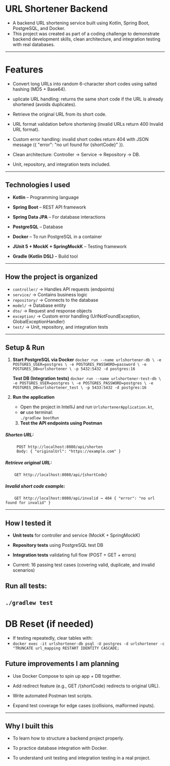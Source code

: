 # URL Shortener Backend

- A backend URL shortening service built using Kotlin, Spring Boot, PostgreSQL, and Docker.
- This project was created as part of a coding challenge to demonstrate backend development skills, clean architecture, and integration testing with real databases.
---

# Features

- Convert long URLs into random 6-character short codes using salted hashing (MD5 + Base64).

- uplicate URL handling: returns the same short code if the URL is already shortened (avoids duplicates).

- Retrieve the original URL from its short code.

- URL format validation before shortening (invalid URLs return 400 Invalid URL format).

- Custom error handling: invalid short codes return 404 with JSON message ({ "error": "no url found for {shortCode}" }).

- Clean architecture: Controller → Service → Repository → DB.

- Unit, repository, and integration tests included.

---

## Technologies I used

- **Kotlin** – Programming language

- **Spring Boot** – REST API framework

- **Spring Data JPA** – For database interactions

- **PostgreSQL** – Database

- **Docker** – To run PostgreSQL in a container

- **JUnit 5 + MockK + SpringMockK** – Testing framework

- **Gradle (Kotlin DSL)** – Build tool
---

## How the project is organized

- `controller/` → Handles API requests (endpoints)
- `service/` → Contains business logic
- `repository/` → Connects to the database
- `model/` → Database entity
- `dto/` → Request and response objects
- `exception/` → Custom error handling (UrlNotFoundException, GlobalExceptionHandler)
- `test/` →  Unit, repository, and integration tests

---

## Setup & Run

1. **Start PostgreSQL via Docker**
   `docker run --name urlshortener-db \
   -e POSTGRES_USER=postgres \
   -e POSTGRES_PASSWORD=password \
   -e POSTGRES_DB=urlshortener \
   -p 5432:5432 -d postgres:16`

   **Test DB (Integration tests)**
   `docker run --name urlshortener-test-db \
   -e POSTGRES_USER=postgres \
   -e POSTGRES_PASSWORD=postgres \
   -e POSTGRES_DB=urlshortener_test \
   -p 5433:5432 -d postgres:16`

2. **Run the application**
    - Open the project in IntelliJ and run `UrlshortenerApplication.kt`, 
    - **or** use terminal:  
      `./gradlew bootRun`

   3. **Test the API endpoints using Postman**

##### Shorten URL:

         POST http://localhost:8080/api/shorten
         Body: { "originalUrl": "https://example.com" }

##### Retrieve original URL:

        GET http://localhost:8080/api/{shortCode}

#####    Invalid short code example:

        GET http://localhost:8080/api/invalid → 404 { "error": "no url found for invalid" }
---

## How I tested it

- **Unit tests** for controller and service (MockK + SpringMockK)

- **Repository tests** using PostgreSQL test DB

- **Integration tests** validating full flow (POST + GET + errors)

- Current: 16 passing test cases (covering valid, duplicate, and invalid scenarios)

## Run all tests:

   `./gradlew test`
---

# DB Reset (if needed)

- If testing repeatedly, clear tables with:
- `docker exec -it urlshortener-db psql -U postgres -d urlshortener -c "TRUNCATE url_mapping RESTART IDENTITY CASCADE;`

## Future improvements I am planning

- Use Docker Compose to spin up app + DB together.

- Add redirect feature (e.g., GET /{shortCode} redirects to original URL).

- Write automated Postman test scripts.

- Expand test coverage for edge cases (collisions, malformed inputs).

---
## Why I built this

- To learn how to structure a backend project properly.

- To practice database integration with Docker.

- To understand unit testing and integration testing in a real project.


